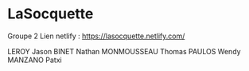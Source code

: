 # LaSocquette
Groupe 2
Lien netlify : https://lasocquette.netlify.com/

LEROY Jason
BINET Nathan
MONMOUSSEAU Thomas
PAULOS Wendy
MANZANO Patxi

